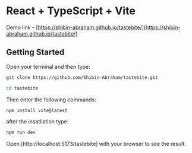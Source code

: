 # React + TypeScript + Vite

Demo link - [https://shibin-abraham.github.io/tastebite/](https://shibin-abraham.github.io/tastebite/)

## Getting Started

Open your terminal and then type:

```bash
git clone https://github.com/Shibin-Abraham/tastebite.git

cd tastebite
```

Then enter the following commands:

```bash
npm install vite@latest
```
after the insatllation type:

```bash
npm run dev
```

Open [http://localhost:5173/tastebite] with your browser to see the result.



